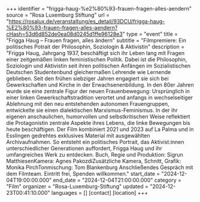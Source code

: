 +++
identifier = "frigga-haug-%e2%80%93-frauen-fragen-alles-aendern"
source = "Rosa Luxemburg Stiftung"
url = "https://rosalux.de/veranstaltung/es_detail/93DCU/frigga-haug-%E2%80%93-frauen-fragen-alles-aendern?cHash=53d6d852de0ea08d0245d1ffe96128e3"
type = "event"
title = "Frigga Haug – Frauen fragen, alles ändern"
subtitle = "Filmpremiere: Ein politisches Potrait der Philosophin, Soziologin & Aktivistin"
description = "Frigga Haug, Jahrgang 1937, beschäftigt sich ihr Leben lang mit Fragen einer zeitgemäßen linken feministischen Politik. Dabei ist die Philosophin, Soziologin und Aktivistin seit ihren politischen Anfängen im Sozialistischen Deutschen Studentenbund gleichermaßen Lehrende wie Lernende geblieben.
Seit den frühen siebziger Jahren engagiert sie sich bei Gewerkschaften und Kirche in der Erwachsenenbildung. In den 80er Jahren wurde sie eine zentrale Figur der neuen Frauenbewegung: Ursprünglich in einer linken Gewerkschaftstradition verortet und anfangs in wechselseitiger Ablehnung mit den neu entstehenden autonomen Frauengruppen, entwickelte sie einen dialektischen Marxismus-Feminismus.
In der ihr eigenen anschaulichen, humorvollen und selbstkritischen Weise reflektiert die Protagonistin zentrale Aspekte ihres Lebens, die linke Bewegungen bis heute beschäftigen.
Der Film kombiniert 2021 und 2023 auf La Palma und in Esslingen gedrehtes exklusives Material mit ausgewählten Archivaufnahmen. So entsteht ein politisches Portrait, das Aktivist:innen unterschiedlicher Generationen auffordert, Frigga Haug und ihr umfangreiches Werk zu entdecken.
Buch, Regie und Produktion: Sigrun MatthiesenKamera: Agnes PakozdiZusätzliche Kamera, Schnitt, Grafik: Monika PirchTonmischung: Tom Blankenburg
Anschließendes Gespräch mit dem Filmteam.
Eintritt frei, Spenden willkommen."
start_date = "2024-12-04T19:00:00.000"
end_date = "2024-12-04T21:00:00.000"
category = "Film"
organizer = "Rosa-Luxemburg-Stiftung"
updated = "2024-12-23T00:41:10.000"
languages = []
[contact]
[location]
+++